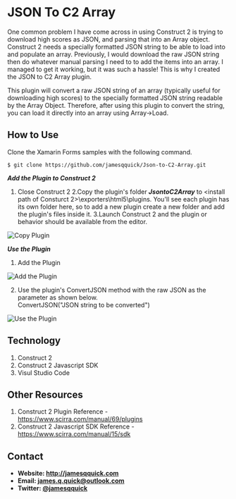 **JSON To C2 Array**
======
One common problem I have come across in using Construct 2 is trying to download high scores as JSON, and parsing that into an Array object.  Construct 2 needs a specially formatted JSON string to be able to load into and populate an array.  Previously, I would download the raw JSON string then do whatever manual parsing I need to to add the items into an array. I managed to get it working, but it was such a hassle!  This is why I created the JSON to C2 Array plugin.

This plugin will convert a raw JSON string of an array (typically useful for downloading high scores) to the specially formatted JSON string readable by the Array Object.  Therefore, after using this plugin to convert the string, you can load it directly into an array using Array->Load.

## **How to Use**

Clone the Xamarin Forms samples with the following command.

```$ git clone https://github.com/jamesqquick/Json-to-C2-Array.git ```

***Add the Plugin to Construct 2***
1. Close Construct 2
2.Copy the plugin's folder ***JsontoC2Array*** to <install path of Consturct 2>\exporters\html5\plugins. You'll see each plugin has its own folder here, so to add a new plugin create a new folder and add the plugin's files inside it.
3.Launch Construct 2 and the plugin or behavior should be available from the editor.

![Copy Plugin](https://raw.githubusercontent.com/jamesqquick/Json-to-C2-Array/master/Screenshots/CopyPlugin.PNG)

***Use the Plugin***
1. Add the Plugin  

![Add the Plugin](https://raw.githubusercontent.com/jamesqquick/Json-to-C2-Array/master/Screenshots/SelectPlugin.PNG)  

2. Use the plugin's ConvertJSON method with the raw JSON as the parameter as shown below.  
  ConvertJSON("JSON string to be converted")  

![Use the Plugin](https://raw.githubusercontent.com/jamesqquick/Json-to-C2-Array/master/Screenshots/Usage.PNG)  


## **Technology**

 1. Construct 2
 2. Construct 2 Javascript SDK
 3. Visul Studio Code


## **Other Resources**
1. Construct 2 Plugin Reference - https://www.scirra.com/manual/69/plugins
2. Construct 2 Javascript SDK Reference - https://www.scirra.com/manual/15/sdk

## **Contact** ##
* **Website: http://jamesqquick.com**
* **Email: james.q.quick@outlook.com**
* **Twitter: [@jamesqquick](https:**//**twitter.com/jamesqquick)** 


